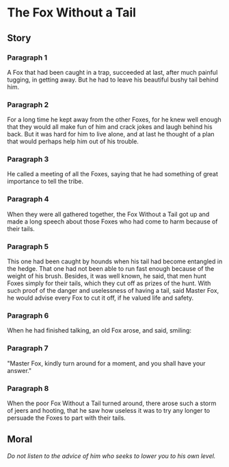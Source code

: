 
# The Fox Without a Tail

## Story


### Paragraph 1

A Fox that had been caught in a trap, succeeded at last, after much painful tugging, in getting away. But he had to leave his beautiful bushy tail behind him.



### Paragraph 2

For a long time he kept away from the other Foxes, for he knew well enough that they would all make fun of him and crack jokes and laugh behind his back. But it was hard for him to live alone, and at last he thought of a plan that would perhaps help him out of his trouble.



### Paragraph 3

He called a meeting of all the Foxes, saying that he had something of great importance to tell the tribe.



### Paragraph 4

When they were all gathered together, the Fox Without a Tail got up and made a long speech about those Foxes who had come to harm because of their tails.



### Paragraph 5

This one had been caught by hounds when his tail had become entangled in the hedge. That one had not been able to run fast enough because of the weight of his brush. Besides, it was well known, he said, that men hunt Foxes simply for their tails, which they cut off as prizes of the hunt. With such proof of the danger and uselessness of having a tail, said Master Fox, he would advise every Fox to cut it off, if he valued life and safety.



### Paragraph 6

When he had finished talking, an old Fox arose, and said, smiling:



### Paragraph 7

"Master Fox, kindly turn around for a moment, and you shall have your answer."



### Paragraph 8

When the poor Fox Without a Tail turned around, there arose such a storm of jeers and hooting, that he saw how useless it was to try any longer to persuade the Foxes to part with their tails.



## Moral

_Do not listen to the advice of him who seeks to lower you to his own level._

